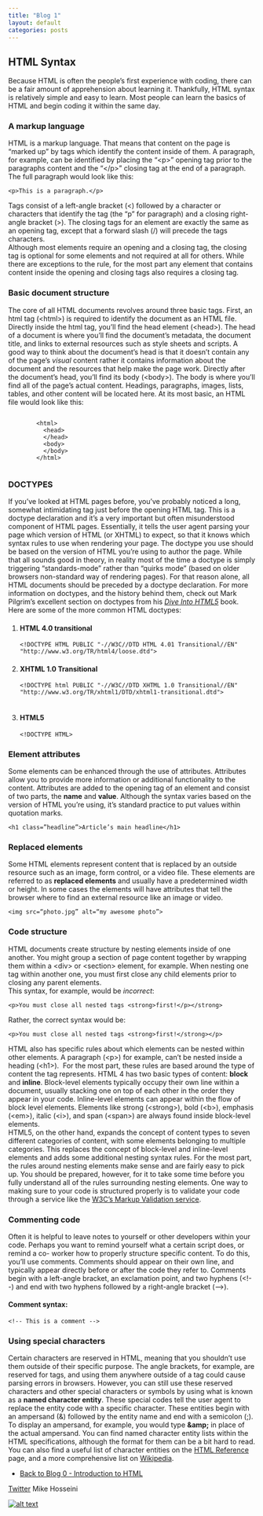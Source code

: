 ```yaml
---
title: "Blog 1"
layout: default
categories: posts
---
```

<h2>HTML Syntax</h2>
      <p>Because HTML is often the people&rsquo;s first experience with coding, there can be a fair amount of apprehension about learning it. Thankfully, HTML syntax is                  relatively simple and easy to learn. Most people can learn the basics of HTML and begin coding it within the same day.</p>
      
<h3>A markup language</h3>
      <p>HTML is a markup language. That means that content on the page is &ldquo;marked up&rdquo; by tags which identify the content inside of them. A paragraph, for example,         can be identified by placing the &ldquo;&lt;p&gt;&rdquo; opening tag prior to the paragraphs content and the &ldquo;&lt;/p&gt;&rdquo; closing tag at the end of a                  paragraph. The full paragraph would look like this:</p>
      <pre><code>&lt;p&gt;This is a paragraph.&lt;/p&gt;</code></pre>
      <p>Tags consist of a left-angle bracket (&lt;) followed by a character or characters that identify the tag (the &ldquo;p&rdquo; for paragraph) and a closing right-angle          bracket (&gt;). The closing tags for an element are exactly the same as an opening tag, except that a forward slash (/) will precede the tags characters.<br>
        Although most elements require an opening and a closing tag, the closing tag is optional for some elements and not required at all for others. While there are exceptions       to the rule, for the most part any element that contains content inside the opening and closing tags also requires a closing tag.</p>

<h3>Basic document structure</h3>
      <p>The core of all HTML documents revolves around three basic tags. First, an html tag (&lt;html&gt;) is required to identify the document as an HTML file. Directly inside       the html tag, you&rsquo;ll find the head element (&lt;head&gt;). The head of a document is where you&rsquo;ll find the document&rsquo;s metadata, the document title, and         links to external resources such as style sheets and scripts. A good way to think about the document&rsquo;s head is that it doesn&rsquo;t contain any of the page&rsquo;s        <em>visual</em> content rather it contains information about the document and the resources that help make the page work. Directly after the document&rsquo;s head,              you&rsquo;ll find its body (&lt;body&gt;). The body is where you&rsquo;ll find all of the page&rsquo;s actual content. Headings, paragraphs, images, lists, tables, and          other content will be located here. At its most basic, an HTML file would look like this:</p>
      <pre><code>
        &lt;html&gt;     
          &lt;head&gt;
          &lt;/head&gt;
          &lt;body&gt;
          &lt;/body&gt;
        &lt;/html&gt;
        </code></pre>
        
<h3>DOCTYPES</h3>
      <p>If you&rsquo;ve looked at HTML pages before, you&rsquo;ve probably noticed a long, somewhat intimidating tag just before the opening HTML tag. This is a doctype               declaration and it&rsquo;s a very important but often misunderstood component of HTML pages. Essentially, it tells the user agent parsing your page which version of HTML         (or XHTML) to expect, so that it knows which syntax rules to use when rendering your page. The doctype you use should be based on the version of HTML you&rsquo;re using to       author the page. While that all sounds good in theory, in reality most of the time a doctype is simply triggering &ldquo;standards-mode&rdquo; rather than &ldquo;quirks         mode&rdquo; (based on older browsers non-standard way of rendering pages). For that reason alone, all HTML documents should be preceded by a doctype declaration. For more       information on doctypes, and the history behind them, check out Mark Pilgrim&rsquo;s excellent section on doctypes from his <em><a                                               href="http://diveintohtml5.info/semantics.html#the-doctype" title="Dive into HTML5">Dive Into HTML5</a></em> book. Here are some of the more common HTML doctypes:</p>
      <ol>
        <li><h4 class="dtd">HTML 4.0 transitional</h4></li>
        <pre><code>&lt;!DOCTYPE HTML PUBLIC &quot;-//W3C//DTD HTML 4.01 Transitional//EN&quot; &quot;http://www.w3.org/TR/html4/loose.dtd&quot;&gt;</code></pre>
        <li><h4 class="dtd">XHTML 1.0 Transitional</h4></li>
        <pre><code>&lt;!DOCTYPE html PUBLIC &quot;-//W3C//DTD XHTML 1.0 Transitional//EN&quot; &quot;http://www.w3.org/TR/xhtml1/DTD/xhtml1-transitional.dtd&quot;&gt;</code>             </pre>
        <li><h4 class="dtd">HTML5</h4></li>
        <pre><code>&lt;!DOCTYPE HTML&gt;</code></pre>
      </ol>
      <h3>Element attributes</h3>
      <p>Some elements can be enhanced through the use of attributes. Attributes allow you to provide more information or additional functionality to the content. Attributes are       added to the opening tag of an element and consist of two parts, the <strong>name</strong> and <strong>value</strong>. Although the syntax varies based on the version of         HTML you&rsquo;re using, it&rsquo;s standard practice to put values within quotation marks.</p>
      <pre><code>&lt;h1 class=&rdquo;headline&rdquo;&gt;Article&rsquo;s main headline&lt;/h1&gt;</code></pre>

<h3>Replaced elements</h3>
      <p>Some HTML elements represent content that is replaced by an outside resource such as an image, form control, or a video file. These elements are referred to as               <strong>replaced elements</strong> and usually have a predetermined width or height. In some cases the elements will have attributes that tell the browser where to find an       external resource like an image or video.</p>
      <pre><code>&lt;img src=&ldquo;photo.jpg&rdquo; alt=&ldquo;my awesome photo&rdquo;&gt;&nbsp;</code></pre>

<h3>Code structure</h3>
      <p>HTML documents create structure by nesting elements inside of one another. You might group a section of page content together by wrapping them within a &lt;div&gt; or         &lt;section&gt; element, for example. When nesting one tag within another one, you must first close any child elements prior to closing any parent elements. <br>
      This syntax, for example, would be <em>incorrect</em>:</p>
      <pre class="wrong"><code>&lt;p&gt;You must close all nested tags &lt;strong&gt;first!&lt;/p&gt;&lt;/strong&gt;</code></pre>
      <p>Rather, the correct syntax would be:</p>
      <pre class="correct"><code>&lt;p&gt;You must close all nested tags &lt;strong&gt;first!&lt;/strong&gt;&lt;/p&gt;</code></pre>
      <p>HTML also has specific rules about which elements can be nested within other elements. A paragraph (&lt;p&gt;) for example, can&rsquo;t be nested inside a heading             (&lt;h1&gt;). &nbsp;For the most part, these rules are based around the type of content the tag represents. HTML 4 has two basic types of content: <strong>block</strong>         and <strong>inline</strong>. Block-level elements typically occupy their own line within a document, usually stacking one on top of each other in the order they appear in        your code. Inline-level elements can appear within the flow of block level elements. Elements like strong (&lt;strong&gt;), bold (&lt;b&gt;), emphasis (&lt;em&gt;),              italic (&lt;i&gt;), and span (&lt;span&gt;) are always found inside block-level elements. <br>
       HTML5, on the other hand, expands the concept of content types to seven different categories of content, with some elements belonging to multiple categories. This                replaces the concept of block-level and inline-level elements and adds some additional nesting syntax rules. For the most part, the rules around nesting elements make            sense and are fairly easy to pick up. You should be prepared, however, for it to take some time before you fully understand all of the rules surrounding nesting elements.        One way to making sure to your code is structured properly is to validate your code through a service like the <a href="http://validator.w3.org" title="W3C markup                validator">W3C&rsquo;s Markup Validation service</a>.</p>

<h3>Commenting code</h3>
      <p>Often it is helpful to leave notes to yourself or other developers within your code. Perhaps you want to remind yourself what a certain script does, or remind a co-           worker how to properly structure specific content. To do this, you&rsquo;ll use comments. Comments should appear on their own line, and typically appear directly before or       after the code they refer to. Comments begin with a left-angle bracket, an exclamation point, and two hyphens (&lt;!--) and end with two hyphens followed by a right-angle       bracket (--&gt;).</p>
      <h4>Comment syntax:</h4>
      <pre><code>&lt;!-- This is a comment --&gt;</code></pre>
      <h3>Using special characters</h3>
      <p>Certain characters are reserved in HTML, meaning that you shouldn&rsquo;t use them outside of their specific purpose. The angle brackets, for example, are reserved for       tags, and using them anywhere outside of a tag could cause parsing errors in browsers. However, you can still use these reserved characters and other special characters or       symbols by using what is known as a <strong>named character entity</strong>. These special codes tell the user agent to replace the entity code with a specific character.       These entities begin with an ampersand (&amp;) followed by the entity name and end with a semicolon (;). To display an ampersand, for example, you would type                     <strong>&amp;amp;</strong> in place of the actual ampersand. You can find named character entity lists within the HTML specifications, although the format for them can be       a bit hard to read. You can also find a useful list of character entities on the <a href="reference.html#named">HTML Reference</a> page, and a more comprehensive list on         <a href="http://en.wikipedia.org/wiki/List_of_XML_and_HTML_character_entity_references" title="Character entity reference">Wikipedia</a>.</p>
  <nav role="navigation">
    <ul>
      <li><a href="2020-08-31-Blog-0.html" title="Introduction to HTML"> Back to Blog 0 - Introduction to HTML</a></li>
    </ul>
  </nav>
  
  <footer role="contentinfo">
    <p><a href="http://www.twitter.com/mikehosseini92" title="Follow Me On Twitter" target="_blank">Twitter</a> Mike Hosseini</p>
  </footer>

[![alt text][1.1]][1]

[1.1]: http://i.imgur.com/tXSoThF.png (twitter icon with padding)

[1]: http://www.twitter.com/mikehosseini92

